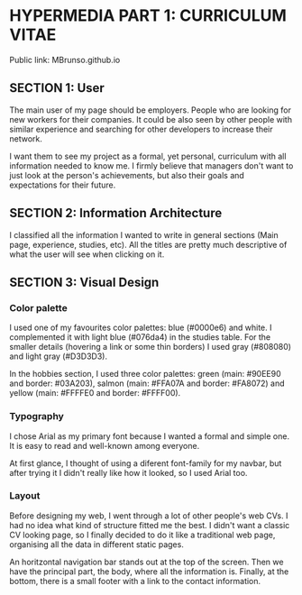 # HYPERMEDIA PART 1: CURRICULUM VITAE
Public link: MBrunso.github.io

## SECTION 1: User
The main user of my page should be employers. People who are looking for new workers for their companies.
It could be also seen by other people with similar experience and searching for other developers to increase their network.

I want them to see my project as a formal, yet personal, curriculum with all information needed to know me. I firmly believe that managers don't want to just look at the person's achievements, but also their goals and expectations for their future.


## SECTION 2: Information Architecture
I classified all the information I wanted to write in general sections (Main page, experience, studies, etc). All the titles are pretty much descriptive of what the user will see when clicking on it.


## SECTION 3: Visual Design

### Color palette
I used one of my favourites color palettes: blue (#0000e6) and white. I complemented it with light blue (#076da4) in the studies table. 
For the smaller details (hovering a link or some thin borders) I used gray (#808080) and light gray (#D3D3D3).

In the hobbies section, I used three color palettes: green (main: #90EE90 and border: #03A203), salmon (main: #FFA07A and border: #FA8072) and yellow (main: #FFFFE0 and border: #FFFF00).

### Typography
I chose Arial as my primary font because I wanted a formal and simple one. It is easy to read and well-known among everyone.

At first glance, I thought of using a diferent font-family for my navbar, but after trying it I didn't really like how it looked, so I used Arial too.

### Layout
Before designing my web, I went through a lot of other people's web CVs. I had no idea what kind of structure fitted me the best. I didn't want a classic CV looking page, so I finally decided to do it like a traditional web page, organising all the data in different static pages.

An horitzontal navigation bar stands out at the top of the screen. Then we have the principal part, the body, where all the information is. Finally, at the bottom, there is a small footer with a link to the contact information.

